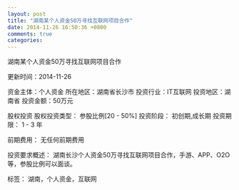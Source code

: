 ```yaml
---
layout: post
title: "湖南某个人资金50万寻找互联网项目合作"
date: 2014-11-26 16:50:36 +0800
comments: true
categories: 
---
```

湖南某个人资金50万寻找互联网项目合作



更新时间：2014-11-26

资金主体：个人资金
所在地区：湖南省长沙市
投资行业：IT互联网
投资地区：湖南省
投资金额：50万元

股权投资
股权投资类型：
                            参股比例[20 - 50%] 
                                                                                投资阶段：
                            初创期,成长期 
                                                                                                                                        投资期限：
                            1 - 3 年

前期费用：
无任何前期费用

投资要求概述：
湖南长沙个人资金50万寻找互联网项目合作，手游、APP、O2O等，参股比例可以面谈。

标签：
湖南，个人资金，互联网


